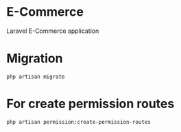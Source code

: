 # E-Commerce
 Laravel E-Commerce application
 
# Migration
``` Migration
php artisan migrate
```

# For create permission routes
``` For create permission routes
php artisan permission:create-permission-routes
```
